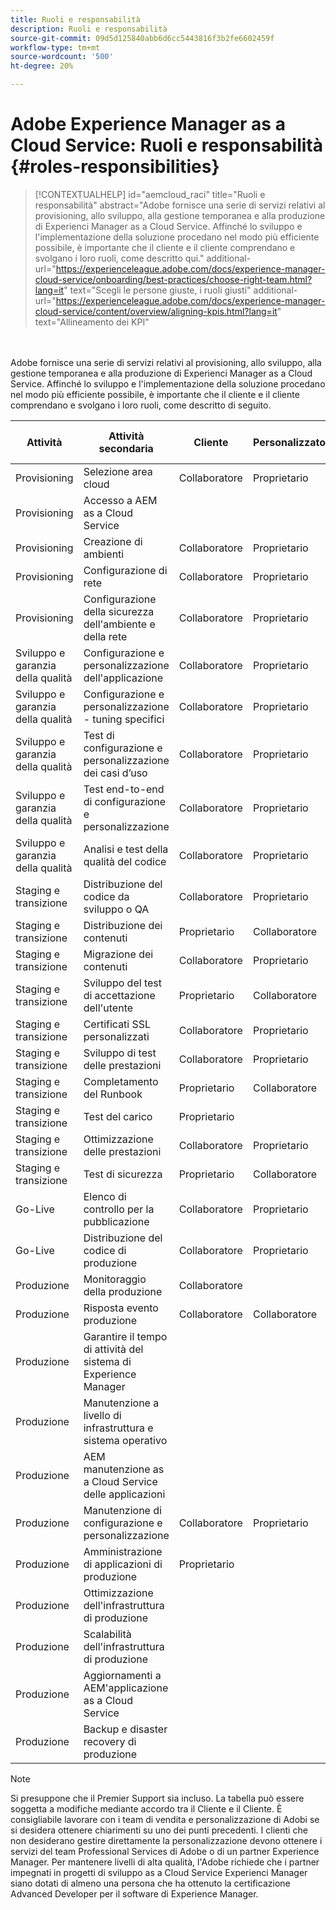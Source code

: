 ```yaml
---
title: Ruoli e responsabilità
description: Ruoli e responsabilità
source-git-commit: 09d5d125840abb6d6cc5443816f3b2fe6602459f
workflow-type: tm+mt
source-wordcount: '500'
ht-degree: 20%

---
```



# Adobe Experience Manager as a Cloud Service: Ruoli e responsabilità {#roles-responsibilities}

>[!CONTEXTUALHELP]
>id="aemcloud_raci"
>title="Ruoli e responsabilità"
>abstract="Adobe fornisce una serie di servizi relativi al provisioning, allo sviluppo, alla gestione temporanea e alla produzione di Experienci Manager as a Cloud Service. Affinché lo sviluppo e l&#39;implementazione della soluzione procedano nel modo più efficiente possibile, è importante che il cliente e il cliente comprendano e svolgano i loro ruoli, come descritto qui."
>additional-url="https://experienceleague.adobe.com/docs/experience-manager-cloud-service/onboarding/best-practices/choose-right-team.html?lang=it" text="Scegli le persone giuste, i ruoli giusti"
>additional-url="https://experienceleague.adobe.com/docs/experience-manager-cloud-service/content/overview/aligning-kpis.html?lang=it" text="Allineamento dei KPI"

<br></br>
Adobe fornisce una serie di servizi relativi al provisioning, allo sviluppo, alla gestione temporanea e alla produzione di Experienci Manager as a Cloud Service. Affinché lo sviluppo e l&#39;implementazione della soluzione procedano nel modo più efficiente possibile, è importante che il cliente e il cliente comprendano e svolgano i loro ruoli, come descritto di seguito.


| Attività | Attività secondaria | Cliente | Personalizzatore | Adobe | Funzionalità di Cloud Manager |
|---------------------------------|-------------------------------------------------------|-------------|-------------|---------|-----------------------------|
| Provisioning | Selezione area cloud | Collaboratore | Proprietario | Advisor | Sì |
| Provisioning | Accesso a AEM as a Cloud Service |  |  | Proprietario | Sì |
| Provisioning | Creazione di ambienti | Collaboratore | Proprietario | Advisor | Sì |
| Provisioning | Configurazione di rete | Collaboratore | Proprietario | Advisor | Sì |
| Provisioning | Configurazione della sicurezza dell&#39;ambiente e della rete | Collaboratore | Proprietario | Advisor | Sì |
| Sviluppo e garanzia della qualità | Configurazione e personalizzazione dell&#39;applicazione | Collaboratore | Proprietario |  |  |
| Sviluppo e garanzia della qualità | Configurazione e personalizzazione - tuning specifici | Collaboratore | Proprietario |  |  |
| Sviluppo e garanzia della qualità | Test di configurazione e personalizzazione dei casi d’uso | Collaboratore | Proprietario |  |  |
| Sviluppo e garanzia della qualità | Test end-to-end di configurazione e personalizzazione | Collaboratore | Proprietario |  |  |
| Sviluppo e garanzia della qualità | Analisi e test della qualità del codice | Collaboratore | Proprietario | Advisor | Sì |
| Staging e transizione | Distribuzione del codice da sviluppo o QA | Collaboratore | Proprietario | Advisor | Sì |
| Staging e transizione | Distribuzione dei contenuti | Proprietario | Collaboratore |  |  |
| Staging e transizione | Migrazione dei contenuti | Collaboratore | Proprietario |  |  |
| Staging e transizione | Sviluppo del test di accettazione dell&#39;utente | Proprietario | Collaboratore |  |  |
| Staging e transizione | Certificati SSL personalizzati | Collaboratore | Proprietario | Advisor | Sì |
| Staging e transizione | Sviluppo di test delle prestazioni | Collaboratore | Proprietario |  |  |
| Staging e transizione | Completamento del Runbook | Proprietario | Collaboratore |  |  |
| Staging e transizione | Test del carico | Proprietario |  |  |  |
| Staging e transizione | Ottimizzazione delle prestazioni | Collaboratore | Proprietario |  |  |
| Staging e transizione | Test di sicurezza | Proprietario | Collaboratore |  |  |
| Go-Live | Elenco di controllo per la pubblicazione | Collaboratore | Proprietario |  |  |
| Go-Live | Distribuzione del codice di produzione | Collaboratore | Proprietario | Advisor | Sì |
| Produzione | Monitoraggio della produzione | Collaboratore |  | Proprietario |  |
| Produzione | Risposta evento produzione | Collaboratore | Collaboratore | Proprietario |  |
| Produzione | Garantire il tempo di attività del sistema di Experience Manager |  |  | Proprietario |  |
| Produzione | Manutenzione a livello di infrastruttura e sistema operativo |  |  | Proprietario |  |
| Produzione | AEM manutenzione as a Cloud Service delle applicazioni |  |  | Proprietario |  |
| Produzione | Manutenzione di configurazione e personalizzazione | Collaboratore | Proprietario |  |  |
| Produzione | Amministrazione di applicazioni di produzione | Proprietario |  |  |  |
| Produzione | Ottimizzazione dell&#39;infrastruttura di produzione |  |  | Proprietario |  |
| Produzione | Scalabilità dell&#39;infrastruttura di produzione |  |  | Proprietario |  |
| Produzione | Aggiornamenti a AEM&#39;applicazione as a Cloud Service |  |  | Proprietario |  |
| Produzione | Backup e disaster recovery di produzione |  |  | Proprietario |  |

>[!NOTE]
>
> Si presuppone che il Premier Support sia incluso. La tabella può essere soggetta a modifiche mediante accordo tra il Cliente e il Cliente. È consigliabile lavorare con i team di vendita e personalizzazione di Adobi se si desidera ottenere chiarimenti su uno dei punti precedenti.
> I clienti che non desiderano gestire direttamente la personalizzazione devono ottenere i servizi del team Professional Services di Adobe o di un partner Experience Manager.
>Per mantenere livelli di alta qualità, l&#39;Adobe richiede che i partner impegnati in progetti di sviluppo as a Cloud Service Experienci Manager siano dotati di almeno una persona che ha ottenuto la certificazione Advanced Developer per il software di Experience Manager.
